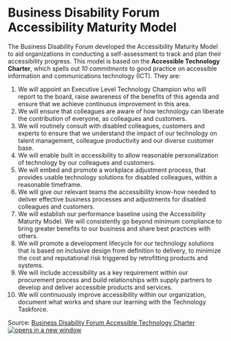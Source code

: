 # Business Disability Forum Accessibility Maturity Model

The Business Disability Forum developed the Accessibility Maturity Model to aid organizations in conducting a self-assessment to track and plan their accessibility progress. This model is based on the **Accessible Technology Charter**, which spells out _10 commitments_ to good practice on accessible information and communications technology (ICT). They are:

1. We will appoint an Executive Level Technology Champion who will report to the board, raise awareness of the benefits of this agenda and ensure that we achieve continuous improvement in this area.&#x20;
2. We will ensure that colleagues are aware of how technology can liberate the contribution of everyone, as colleagues and customers.&#x20;
3. We will routinely consult with disabled colleagues, customers and experts to ensure that we understand the impact of our technology on talent management, colleague productivity and our diverse customer base.&#x20;
4. We will enable built in accessibility to allow reasonable personalization of technology by our colleagues and customers.&#x20;
5. We will embed and promote a workplace adjustment process, that provides usable technology solutions for disabled colleagues, within a reasonable timeframe.&#x20;
6. We will give our relevant teams the accessibility know-how needed to deliver effective business processes and adjustments for disabled colleagues and customers.&#x20;
7. We will establish our performance baseline using the Accessibility Maturity Model. We will consistently go beyond minimum compliance to bring greater benefits to our business and share best practices with others.&#x20;
8. We will promote a development lifecycle for our technology solutions that is based on inclusive design from definition to delivery, to minimize the cost and reputational risk triggered by retrofitting products and systems.&#x20;
9. We will include accessibility as a key requirement within our procurement process and build relationships with supply partners to develop and deliver accessible products and services.&#x20;
10. We will continuously improve accessibility within our organization, document what works and share our learning with the Technology Taskforce.&#x20;

Source: [Business Disability Forum Accessible Technology Charter ![opens in a new window](https://dequeuniversity.com/assets/images/template/courses2014/new-window.png)](https://businessdisabilityforum.org.uk/knowledge-hub/resources/tech-taskforce-accessible-technology-charter/)

